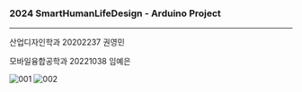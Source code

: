 ### 2024 SmartHumanLifeDesign - Arduino Project
---
산업디자인학과 20202237 권영민

모바일융합공학과 20221038 임예은

![001](https://github.com/yenn222/SHL-Arduino/commit/1075f64d27a3109db948c28e4e4f659429955790)
![002](https://github.com/yenn222/SHL-Arduino/commit/1075f64d27a3109db948c28e4e4f659429955790)

